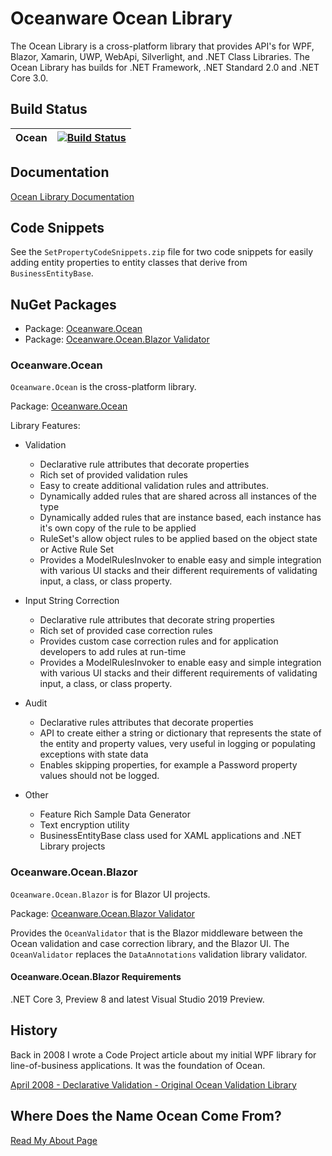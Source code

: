 # Oceanware Ocean Library
The Ocean Library is a cross-platform library that provides API's for WPF, Blazor, Xamarin, UWP, WebApi, Silverlight, and .NET Class Libraries. The Ocean Library has builds for .NET Framework, .NET Standard 2.0 and .NET Core 3.0.

## Build Status
|Ocean|[![Build Status](https://dev.azure.com/re-booting/Oceanware.Ocean/_apis/build/status/OceanLibrary.Ocean?branchName=master)](https://dev.azure.com/re-booting/Oceanware.Ocean/_build/latest?definitionId=2&branchName=master) |
|---|---|

## Documentation
[Ocean Library Documentation](https://oceanlibrary.github.io/Ocean-Documentation/)

## Code Snippets
See the `SetPropertyCodeSnippets.zip` file for two code snippets for easily adding entity properties to entity classes that derive from `BusinessEntityBase`.

## NuGet Packages
- Package: [Oceanware.Ocean](https://www.nuget.org/packages/Oceanware.Ocean/1.0.0)
- Package: [Oceanware.Ocean.Blazor Validator](https://www.nuget.org/packages/Oceanware.Ocean.Blazor/1.0.0)

### Oceanware.Ocean
`Oceanware.Ocean` is the cross-platform library.

Package: [Oceanware.Ocean](https://www.nuget.org/packages/Oceanware.Ocean/1.0.0)

Library Features:

- Validation
  - Declarative rule attributes that decorate properties
  - Rich set of provided validation rules
  - Easy to create additional validation rules and attributes.
  - Dynamically added rules that are shared across all instances of the type
  - Dynamically added rules that are instance based, each instance has it's own copy of the rule to be applied
  - RuleSet's allow object rules to be applied based on the object state or Active Rule Set
  - Provides a ModelRulesInvoker to enable easy and simple integration with various UI stacks and their different requirements of validating input, a class, or class property.
 
- Input String Correction
  - Declarative rule attributes that decorate string properties
  - Rich set of provided case correction rules
  - Provides custom case correction rules and for application developers to add rules at run-time
  - Provides a ModelRulesInvoker to enable easy and simple integration with various UI stacks and their different requirements of validating input, a class, or class property.

- Audit
  - Declarative rules attributes that decorate properties
  - API to create either a string or dictionary that represents the state of the entity and property values, very useful in logging or populating exceptions with state data
  - Enables skipping properties, for example a Password property values should not be logged.
  
- Other
  - Feature Rich Sample Data Generator
  - Text encryption utility
  - BusinessEntityBase class used for XAML applications and .NET Library projects

### Oceanware.Ocean.Blazor
`Oceanware.Ocean.Blazor` is for Blazor UI projects.

Package: [Oceanware.Ocean.Blazor Validator](https://www.nuget.org/packages/Oceanware.Ocean.Blazor/1.0.0)

Provides the `OceanValidator` that is the Blazor middleware between the Ocean validation and case correction library, and the Blazor UI. The `OceanValidator` replaces the `DataAnnotations` validation library validator.

#### Oceanware.Ocean.Blazor Requirements
.NET Core 3, Preview 8 and latest Visual Studio 2019 Preview.

## History
Back in 2008 I wrote a Code Project article about my initial WPF library for line-of-business applications. 
It was the foundation of Ocean. 

[April 2008 - Declarative Validation - Original Ocean Validation Library](https://www.codeproject.com/Articles/24823/WPF-Business-Application-Series-Part-3-of-n-Busine)

## Where Does the Name Ocean Come From?

[Read My About Page](https://oceanware.wordpress.com/about/)
